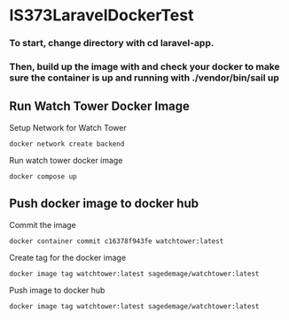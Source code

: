 # IS373LaravelDockerTest

### To start, change directory with cd laravel-app.
### Then, build up the image with and check your docker to make sure the container is up and running with ./vendor/bin/sail up

## Run Watch Tower Docker Image
Setup Network for Watch Tower
```
docker network create backend
```

Run watch tower docker image
```
docker compose up
```

## Push docker image to docker hub
Commit the image
```
docker container commit c16378f943fe watchtower:latest
```

Create tag for the docker image
```
docker image tag watchtower:latest sagedemage/watchtower:latest
```

Push image to docker hub
```
docker image tag watchtower:latest sagedemage/watchtower:latest
```
